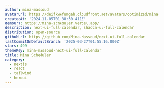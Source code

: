 ```yaml
---
author: mina-massoud
avatarUrl: https://deifkwefumgah.cloudfront.net/avatars/optimized/mina-massoud-next-ui-full-calendar-avatar-128.webp
createdAt: '2024-11-05T01:38:30.411Z'
demoUrl: https://mina-scheduler.vercel.app/
description: next-ui-full-calendar, shadcn-ui-full-calendar
distribution: open-source
githubUrl: https://github.com/Mina-Massoud/next-ui-full-calendar
lastCommitOnDefaultBranch: '2025-03-27T01:55:16.000Z'
stars: 499
themeKey: mina-massoud-next-ui-full-calendar
title: Mina Scheduler
category:
  - nextjs
  - react
  - tailwind
  - heroui
---
```

